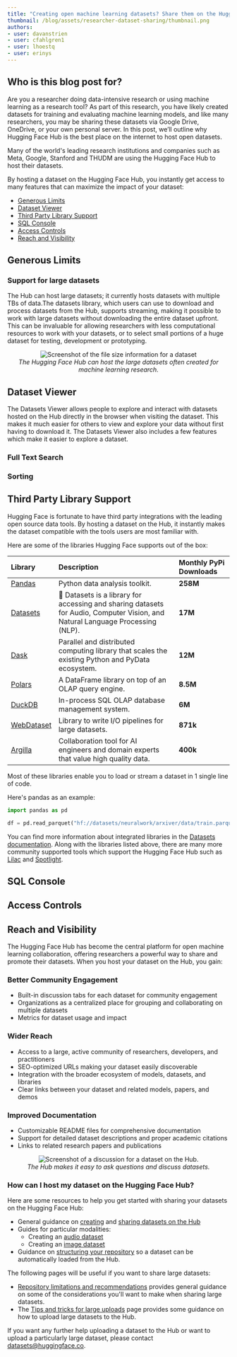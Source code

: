 ```yaml
---
title: "Creating open machine learning datasets? Share them on the Hugging Face Hub!"
thumbnail: /blog/assets/researcher-dataset-sharing/thumbnail.png
authors:
- user: davanstrien
- user: cfahlgren1
- user: lhoestq
- user: erinys
---
```


## Who is this blog post for?

Are you a researcher doing data-intensive research or using machine learning as a research tool? As part of this research, you have likely created datasets for training and evaluating machine learning models, and like many researchers, you may be sharing these datasets via Google Drive, OneDrive, or your own personal server. In this post, we’ll outline why Hugging Face Hub is the best place on the internet to host open datasets.

Many of the world's leading research institutions and companies such as Meta, Google, Stanford and THUDM are using the Hugging Face Hub to host their datasets. 

By hosting a dataset on the Hugging Face Hub, you instantly get access to many features that can maximize the impact of your dataset:

- [Generous Limits](#generous-limits)
- [Dataset Viewer](#dataset-viewer)
- [Third Party Library Support](#third-party-library-support)
- [SQL Console](#sql-console)
- [Access Controls](#access-controls)
- [Reach and Visibility](#reach-and-visibility)

##  Generous Limits

### Support for large datasets

The Hub can host large datasets; it currently hosts datasets with multiple TBs of data.The datasets library, which users can use to download and process datasets from the Hub, supports streaming, making it possible to work with large datasets without downloading the entire dataset upfront. This can be invaluable for allowing researchers with less computational resources to work with your datasets, or to select small portions of a huge dataset for testing, development or prototyping.


<p align="center"> 
 <img src="https://huggingface.co/datasets/huggingface/documentation-images/resolve/main/blog/researcher-dataset-sharing/filesize.png" alt="Screenshot of the file size information for a dataset"><br> 
<em>The Hugging Face Hub can host the large datasets often created for machine learning research.</em> 
 </p> 


## Dataset Viewer

The Datasets Viewer allows people to explore and interact with datasets hosted on the Hub directly in the browser when visiting the dataset. This makes it much easier for others to view and explore your data without first having to download it. The Datasets Viewer also includes a few features which make it easier to explore a dataset.

### Full Text Search

### Sorting

## Third Party Library Support

Hugging Face is fortunate to have third party integrations with the leading open source data tools. By hosting a dataset on the Hub, it instantly makes the dataset compatible with the tools users are most familiar with.

Here are some of the libraries Hugging Face supports out of the box:

| Library | Description | Monthly PyPi Downloads |
| :---- | :---- | :---- |
| [Pandas](https://huggingface.co/docs/hub/datasets-pandas) | Python data analysis toolkit. | **258M** |
| [Datasets](https://huggingface.co/docs/hub/datasets-usage) | 🤗 Datasets is a library for accessing and sharing datasets for Audio, Computer Vision, and Natural Language Processing (NLP). | **17M** |
| [Dask](https://huggingface.co/docs/hub/datasets-dask) | Parallel and distributed computing library that scales the existing Python and PyData ecosystem. | **12M** |
| [Polars](https://huggingface.co/docs/hub/datasets-polars) | A DataFrame library on top of an OLAP query engine. | **8.5M** |
| [DuckDB](https://huggingface.co/docs/hub/datasets-duckdb) | In-process SQL OLAP database management system. | **6M** |
| [WebDataset](https://huggingface.co/docs/hub/datasets-webdataset) | Library to write I/O pipelines for large datasets. | **871k** |
| [Argilla](https://huggingface.co/docs/hub/datasets-argilla) | Collaboration tool for AI engineers and domain experts that value high quality data. | **400k** |

 Most of these libraries enable you to load or stream a dataset in 1 single line of code. 
 
 Here's pandas as an example:

```py
import pandas as pd

df = pd.read_parquet("hf://datasets/neuralwork/arxiver/data/train.parquet")
```

You can find more information about integrated libraries in the [Datasets documentation](https://huggingface.co/docs/hub/en/datasets-libraries). Along with the libraries listed above, there are many more community supported tools which support the Hugging Face Hub such as [Lilac](https://lilacml.com/) and [Spotlight](https://github.com/Renumics/spotlight).

## SQL Console

## Access Controls

## Reach and Visibility

The Hugging Face Hub has become the central platform for open machine learning collaboration, offering researchers a powerful way to share and promote their datasets. When you host your dataset on the Hub, you gain:

### Better Community Engagement
- Built-in discussion tabs for each dataset for community engagement
- Organizations as a centralized place for grouping and collaborating on multiple datasets
- Metrics for dataset usage and impact

### Wider Reach
- Access to a large, active community of researchers, developers, and practitioners
- SEO-optimized URLs making your dataset easily discoverable 
- Integration with the broader ecosystem of models, datasets, and libraries
- Clear links between your dataset and related models, papers, and demos

### Improved Documentation
- Customizable README files for comprehensive documentation
- Support for detailed dataset descriptions and proper academic citations
- Links to related research papers and publications

<!-- TODO: Replace with a better image showing community engagement  -->
<p align="center"> 
 <img src="https://huggingface.co/datasets/huggingface/documentation-images/resolve/main/blog/researcher-dataset-sharing/discussion.png" alt="Screenshot of a discussion for a dataset on the Hub."><br> 
<em>The Hub makes it easy to ask questions and discuss datasets.</em> 
 </p> 

### How can I host my dataset on the Hugging Face Hub? 

Here are some resources to help you get started with sharing your datasets on the Hugging Face Hub:

- General guidance on [creating](https://huggingface.co/docs/datasets/create_dataset) and [sharing datasets on the Hub](https://huggingface.co/docs/datasets/upload_dataset)
- Guides for particular modalities:
  - Creating an [audio dataset](https://huggingface.co/docs/datasets/audio_dataset)
  - Creating an [image dataset](https://huggingface.co/docs/datasets/image_dataset)
- Guidance on [structuring your repository](https://huggingface.co/docs/datasets/repository_structure) so a dataset can be automatically loaded from the Hub.

The following pages will be useful if you want to share large datasets:
- [Repository limitations and recommendations](https://huggingface.co/docs/hub/repositories-recommendations) provides general guidance on some of the considerations you'll want to make when sharing large datasets.
- The [Tips and tricks for large uploads](https://huggingface.co/docs/huggingface_hub/guides/upload#tips-and-tricks-for-large-uploads) page provides some guidance on how to upload large datasets to the Hub.

If you want any further help uploading a dataset to the Hub or want to upload a particularly large dataset, please contact datasets@huggingface.co. 
